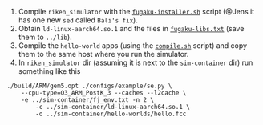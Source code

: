 1. Compile `riken_simulator` with the
   [`fugaku-installer.sh`](./fugaku-installer.sh) script (@Jens it has
   one new `sed` called `Bali's fix`).
2. Obtain `ld-linux-aarch64.so.1` and the files in
   [`fugaku-libs.txt`](fugaku-libs.txt) (save them to `../lib`).
3. Compile the `hello-world` apps (using the
   [`compile.sh`](hello-worlds/compile.sh) script) and copy them to
   the same host where you run the simulator.
4. In `riken_simulator` dir (assuming it is next to the
   `sim-container` dir) run something like this

```
./build/ARM/gem5.opt ./configs/example/se.py \
	--cpu-type=O3_ARM_PostK_3 --caches --l2cache \
	-e ../sim-container/fj_env.txt -n 2 \
        -c ../sim-container/ld-linux-aarch64.so.1 \
        -o ../sim-container/hello-worlds/hello.fcc
```
